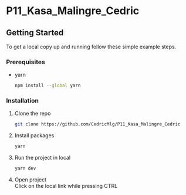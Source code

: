 # P11_Kasa_Malingre_Cedric

<!-- GETTING STARTED -->
## Getting Started

To get a local copy up and running follow these simple example steps.

### Prerequisites

* yarn
  ```sh
  npm install --global yarn
  ```

### Installation

1. Clone the repo
   ```sh
   git clone https://github.com/CedricMlg/P11_Kasa_Malingre_Cedric
   ```
2. Install packages
   ```sh
   yarn
   ```
3. Run the project in local
   ```js
   yarn dev
   ```
4. Open project 
   <br />
   Click on the local link while pressing CTRL
